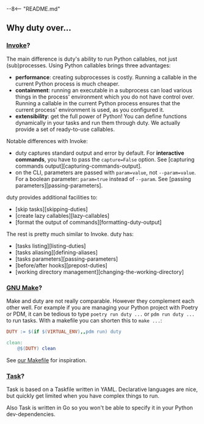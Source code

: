--8<-- "README.md"

## Why duty over...

### [Invoke](https://www.pyinvoke.org/)?

The main difference is duty's ability to run Python callables,
not just (sub)processes. Using Python callables brings three advantages:

- **performance**: creating subprocesses is costly. Running a callable
    in the current Python process is much cheaper.
- **containment**: running an executable in a subprocess can load
    various things in the process' environment which you do not
    have control over. Running a callable in the current Python
    process ensures that the current process' environment is used,
    as you configured it.
- **extensibility**: get the full power of Python! You can define
    functions dynamically in your tasks and run them through duty.
    We actually provide a set of ready-to-use callables.

Notable differences with Invoke:

- duty captures standard output and error by default.
    For **interactive commands**, you have to pass the `capture=False` option.
    See [capturing commands output][capturing-commands-output].
- on the CLI, parameters are passed with `param=value`, not `--param=value`.
    For a boolean parameter: `param=true` instead of `--param`.
    See [passing parameters][passing-parameters].

duty provides additional facilities to:

- [skip tasks][skipping-duties]
- [create lazy callables][lazy-callables]
- [format the output of commands][formatting-duty-output]

The rest is pretty much similar to Invoke. duty has:

- [tasks listing][listing-duties]
- [tasks aliasing][defining-aliases]
- [tasks parameters][passing-parameters]
- [before/after hooks][prepost-duties]
- [working directory management][changing-the-working-directory]

### [GNU Make](https://www.gnu.org/software/make/)?

Make and duty are not really comparable.
However they complement each other well.
For example if you are managing your Python project
with Poetry or PDM, it can be tedious to type
`poetry run duty ...` or `pdm run duty ...` to run tasks.
With a makefile you can shorten this to `make ...`:

```makefile
DUTY := $(if $(VIRTUAL_ENV),,pdm run) duty

clean:
	@$(DUTY) clean
```

See [our Makefile](https://github.com/pawamoy/duty/blob/main/Makefile)
for inspiration. 

### [Task](https://taskfile.dev/)?

Task is based on a Taskfile written in YAML.
Declarative languages are nice, but quickly get limited
when you have complex things to run.

Also Task is written in Go so you won't be able to specify
it in your Python dev-dependencies.
